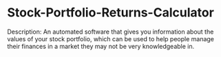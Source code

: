 # Stock-Portfolio-Returns-Calculator
Description: An automated software that gives you information about the values of your stock portfolio, which can be used to help people manage their finances in a market they may not be very knowledgeable in.

